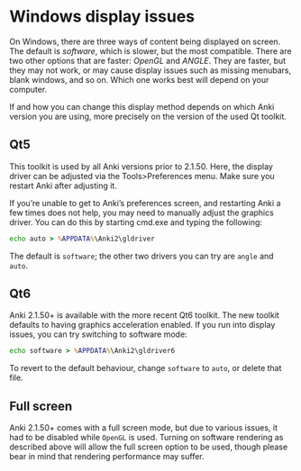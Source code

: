 # Windows display issues

<!-- toc -->

On Windows, there are three ways of content being displayed on screen. The
default is _software_, which is slower, but the most compatible. There are two
other options that are faster: _OpenGL_ and _ANGLE_. They are faster, but they
may not work, or may cause display issues such as missing menubars, blank
windows, and so on. Which one works best will depend on your computer.

If and how you can change this display method depends on which Anki version you
are using, more precisely on the version of the used Qt toolkit.

## Qt5

This toolkit is used by all Anki versions prior to 2.1.50.
Here, the display driver can be adjusted via the Tools>Preferences menu. Make sure
you restart Anki after adjusting it.

If you’re unable to get to Anki’s preferences screen, and restarting Anki a few
times does not help, you may need to manually adjust the graphics driver. You
can do this by starting cmd.exe and typing the following:

```bat
echo auto > %APPDATA%\Anki2\gldriver
```

The default is `software`; the other two drivers you can try are `angle` and `auto`.

## Qt6

Anki 2.1.50+ is available with the more recent Qt6 toolkit. The new toolkit
defaults to having graphics acceleration enabled. If you run into display issues,
you can try switching to software mode:

```bat
echo software > %APPDATA%\Anki2\gldriver6
```

To revert to the default behaviour, change `software` to `auto`, or delete that file.

## Full screen

Anki 2.1.50+ comes with a full screen mode, but due to various issues, it had to
be disabled while `OpenGL` is used. Turning on software rendering as described
above will allow the full screen option to be used, though please bear in mind
that rendering performance may suffer.
